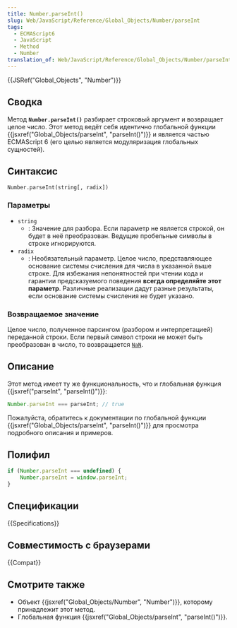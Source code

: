 ```yaml
---
title: Number.parseInt()
slug: Web/JavaScript/Reference/Global_Objects/Number/parseInt
tags:
  - ECMAScript6
  - JavaScript
  - Method
  - Number
translation_of: Web/JavaScript/Reference/Global_Objects/Number/parseInt
---
```


{{JSRef("Global_Objects", "Number")}}

## Сводка

Метод **`Number.parseInt()`** разбирает строковый аргумент и возвращает целое число. Этот метод ведёт себя идентично глобальной функции {{jsxref("Global_Objects/parseInt", "parseInt()")}} и является частью ECMAScript 6 (его целью является модуляризация глобальных сущностей).

## Синтаксис

```
Number.parseInt(string[, radix])
```

### Параметры

- `string`
  - : Значение для разбора. Если параметр не является строкой, он будет в неё преобразован. Ведущие пробельные символы в строке игнорируются.
- `radix`
  - : Необязательный параметр. Целое число, представляющее основание системы счисления для числа в указанной выше строке. Для избежания непонятностей при чтении кода и гарантии предсказуемого поведения **всегда определяйте этот параметр**. Различные реализации дадут разные результаты, если основание системы счисления не будет указано.

### Возвращаемое значение

Целое число, полученное парсингом (разбором и интерпретацией) переданной строки. Если первый символ строки не может быть преобразован в число, то возвращается [`NaN`](/ru/docs/Web/JavaScript/Reference/Global_Objects/NaN).

## Описание

Этот метод имеет ту же функциональность, что и глобальная функция {{jsxref("parseInt", "parseInt()")}}:

```js
Number.parseInt === parseInt; // true
```

Пожалуйста, обратитесь к документации по глобальной функции {{jsxref("Global_Objects/parseInt", "parseInt()")}} для просмотра подробного описания и примеров.

## Полифил

```js
if (Number.parseInt === undefined) {
    Number.parseInt = window.parseInt;
}
```

## Спецификации

{{Specifications}}

## Совместимость с браузерами

{{Compat}}

## Смотрите также

- Объект {{jsxref("Global_Objects/Number", "Number")}}, которому принадлежит этот метод.
- Глобальная функция {{jsxref("Global_Objects/parseInt", "parseInt()")}}.
